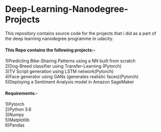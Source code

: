 # Deep-Learning-Nanodegree-Projects
This repository contains source code for the projects that i did as a part of the deep learning nanodegree programme in udacity.
<br>


#### This Repo contains the following projects:-

  1)Predicting Bike-Sharing Patterns using a NN built from scratch<br>
  2)Dog-Breed classifier using Transfer-Learning (Pytorch)<br>
  3)TV Script generation using LSTM network(Pytorch)<br>
  4)Face generator using GANs (generates realistic faces)(Pytorch)<br>
  5)Deploying a Sentiment Analysis model in Amazon SageMaker<br>
  
  
  
#### Requirements:-
1)Pytorch<br>
2)Python 3.6<br>
3)Numpy<br>
5)Matplotlib<br>
6)Pandas<br>

